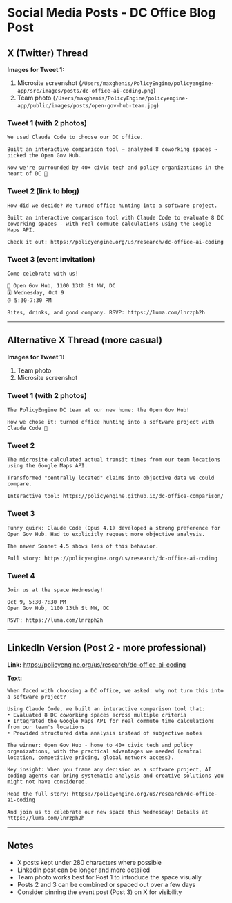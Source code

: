 # Social Media Posts - DC Office Blog Post

## X (Twitter) Thread

**Images for Tweet 1:**
1. Microsite screenshot (`/Users/maxghenis/PolicyEngine/policyengine-app/src/images/posts/dc-office-ai-coding.png`)
2. Team photo (`/Users/maxghenis/PolicyEngine/policyengine-app/public/images/posts/open-gov-hub-team.jpg`)

### Tweet 1 (with 2 photos)
```
We used Claude Code to choose our DC office.

Built an interactive comparison tool → analyzed 8 coworking spaces → picked the Open Gov Hub.

Now we're surrounded by 40+ civic tech and policy organizations in the heart of DC 🧵
```

### Tweet 2 (link to blog)
```
How did we decide? We turned office hunting into a software project.

Built an interactive comparison tool with Claude Code to evaluate 8 DC coworking spaces - with real commute calculations using the Google Maps API.

Check it out: https://policyengine.org/us/research/dc-office-ai-coding
```

### Tweet 3 (event invitation)
```
Come celebrate with us!

📍 Open Gov Hub, 1100 13th St NW, DC
🗓️ Wednesday, Oct 9
⏰ 5:30-7:30 PM

Bites, drinks, and good company. RSVP: https://luma.com/lnrzph2h
```

---

## Alternative X Thread (more casual)

**Images for Tweet 1:**
1. Team photo
2. Microsite screenshot

### Tweet 1 (with 2 photos)
```
The PolicyEngine DC team at our new home: the Open Gov Hub!

How we chose it: turned office hunting into a software project with Claude Code 🧵
```

### Tweet 2
```
The microsite calculated actual transit times from our team locations using the Google Maps API.

Transformed "centrally located" claims into objective data we could compare.

Interactive tool: https://policyengine.github.io/dc-office-comparison/
```

### Tweet 3
```
Funny quirk: Claude Code (Opus 4.1) developed a strong preference for Open Gov Hub. Had to explicitly request more objective analysis.

The newer Sonnet 4.5 shows less of this behavior.

Full story: https://policyengine.org/us/research/dc-office-ai-coding
```

### Tweet 4
```
Join us at the space Wednesday!

Oct 9, 5:30-7:30 PM
Open Gov Hub, 1100 13th St NW, DC

RSVP: https://luma.com/lnrzph2h
```

---

## LinkedIn Version (Post 2 - more professional)
**Link:** https://policyengine.org/us/research/dc-office-ai-coding

**Text:**
```
When faced with choosing a DC office, we asked: why not turn this into a software project?

Using Claude Code, we built an interactive comparison tool that:
• Evaluated 8 DC coworking spaces across multiple criteria
• Integrated the Google Maps API for real commute time calculations from our team's locations
• Provided structured data analysis instead of subjective notes

The winner: Open Gov Hub - home to 40+ civic tech and policy organizations, with the practical advantages we needed (central location, competitive pricing, global network access).

Key insight: When you frame any decision as a software project, AI coding agents can bring systematic analysis and creative solutions you might not have considered.

Read the full story: https://policyengine.org/us/research/dc-office-ai-coding

And join us to celebrate our new space this Wednesday! Details at https://luma.com/lnrzph2h
```

---

## Notes
- X posts kept under 280 characters where possible
- LinkedIn post can be longer and more detailed
- Team photo works best for Post 1 to introduce the space visually
- Posts 2 and 3 can be combined or spaced out over a few days
- Consider pinning the event post (Post 3) on X for visibility
